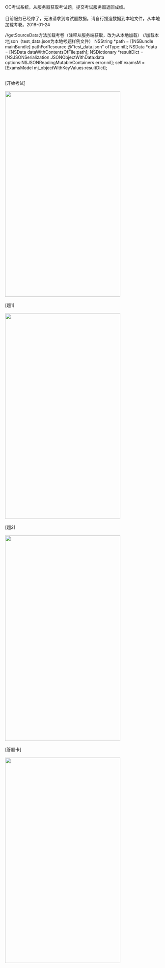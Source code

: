 <br>OC考试系统，从服务器获取考试题，提交考试服务器返回成绩。<br/>
<br>目前服务已经停了，无法请求到考试题数据。请自行捏造数据到本地文件，从本地加载考卷。2018-01-24<br/>

//getSourceData方法加载考卷（注释从服务端获取，改为从本地加载）
//加载本地json（test_data.json为本地考题样例文件）
    NSString *path = [[NSBundle mainBundle] pathForResource:@"test_data.json" ofType:nil];
    NSData *data = [NSData dataWithContentsOfFile:path];
    NSDictionary *resultDict = [NSJSONSerialization JSONObjectWithData:data options:NSJSONReadingMutableContainers error:nil];
    self.examsM = [ExamsModel mj_objectWithKeyValues:resultDict];

<br>[开始考试]<br/><br><img src="https://github.com/BigZhanghan/XMTest/blob/master/XMTest/ScreenShoot/IMG_0552.PNG" width = "375" height = "667" /><br/>
<br>[题1]<br/><br><img src="https://github.com/BigZhanghan/XMTest/blob/master/XMTest/ScreenShoot/IMG_0555.PNG" width = "375" height = "667" /><br/>
<br>[题2]<br/><br><img src="https://github.com/BigZhanghan/XMTest/blob/master/XMTest/ScreenShoot/IMG_E0554.JPG" width = "375" height = "667" /><br/>
<br>[答题卡]<br/><br><img src="https://github.com/BigZhanghan/XMTest/blob/master/XMTest/ScreenShoot/IMG_0553.PNG" width = "375" height = "667" /><br/>
